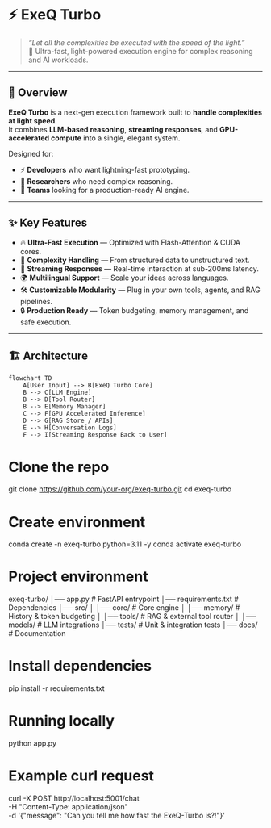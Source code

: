 # ⚡️ ExeQ Turbo

> *“Let all the complexities be executed with the speed of the light.”*  
> 🚀 Ultra-fast, light-powered execution engine for complex reasoning and AI workloads.

---

## 🌌 Overview

**ExeQ Turbo** is a next-gen execution framework built to **handle complexities at light speed**.  
It combines **LLM-based reasoning**, **streaming responses**, and **GPU-accelerated compute** into a single, elegant system.

Designed for:
- ⚡️ **Developers** who want lightning-fast prototyping.  
- 🧠 **Researchers** who need complex reasoning.  
- 🏢 **Teams** looking for a production-ready AI engine.

---

## ✨ Key Features

- 🔥 **Ultra-Fast Execution** — Optimized with Flash-Attention & CUDA cores.  
- 🧩 **Complexity Handling** — From structured data to unstructured text.  
- 📡 **Streaming Responses** — Real-time interaction at sub-200ms latency.  
- 🌍 **Multilingual Support** — Scale your ideas across languages.  
- 🛠 **Customizable Modularity** — Plug in your own tools, agents, and RAG pipelines.  
- 🔒 **Production Ready** — Token budgeting, memory management, and safe execution.

---

## 🏗 Architecture

```mermaid
flowchart TD
    A[User Input] --> B[ExeQ Turbo Core]
    B --> C[LLM Engine]
    B --> D[Tool Router]
    B --> E[Memory Manager]
    C --> F[GPU Accelerated Inference]
    D --> G[RAG Store / APIs]
    E --> H[Conversation Logs]
    F --> I[Streaming Response Back to User]
```

# Clone the repo
git clone https://github.com/your-org/exeq-turbo.git
cd exeq-turbo

# Create environment
conda create -n exeq-turbo python=3.11 -y
conda activate exeq-turbo

# Project environment
exeq-turbo/
│── app.py                # FastAPI entrypoint
│── requirements.txt      # Dependencies
│── src/
│   │── core/             # Core engine
│   │── memory/           # History & token budgeting
│   │── tools/            # RAG & external tool router
│   │── models/           # LLM integrations
│── tests/                # Unit & integration tests
│── docs/                 # Documentation


# Install dependencies
pip install -r requirements.txt

# Running locally
python app.py

# Example curl request
curl -X POST http://localhost:5001/chat \
     -H "Content-Type: application/json" \
     -d '{"message": "Can you tell me how fast the ExeQ-Turbo is?!"}'
